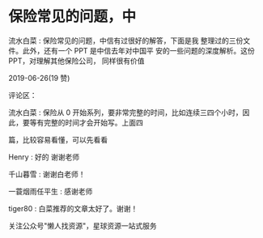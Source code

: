 # 保险常见的问题，中

流水白菜 : 保险常见的问题，中信有过很好的解答，下面是我 整理过的三份文件。此外，还有一个 PPT 是中信去年对中国平 安的一些问题的深度解析。这份 PPT，对理解其他保险公司， 同样很有价值

2019-06-26(19 赞)

评论区：

流水白菜 : 保险从 0 开始系列，要非常完整的时间，比如连续三四个小时，因此，要等有完整的时间才会开始写。上面四

篇，比较容易看懂，可以先看看

Henry : 好的 谢谢老师

千山暮雪 : 谢谢白老师！

一蓑烟雨任平生 : 感谢老师

tiger80 : 白菜推荐的文章太好了。谢谢！

关注公众号"懒人找资源"，星球资源一站式服务